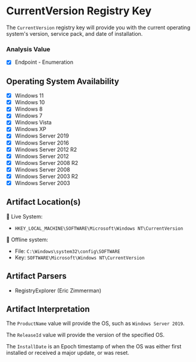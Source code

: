 # CurrentVersion Registry Key
The `CurrentVersion` registry key will provide you with the current operating system's version, service pack, and date of installation. 


### Analysis Value
 - [x] Endpoint - Enumeration

## Operating System Availability
 - [x] Windows 11
 - [x] Windows 10
 - [x] Windows 8
 - [x] Windows 7
 - [x] Windows Vista
 - [x] Windows XP
 - [x] Windows Server 2019
 - [x] Windows Server 2016
 - [x] Windows Server 2012 R2
 - [x] Windows Server 2012
 - [x] Windows Server 2008 R2
 - [x] Windows Server 2008
 - [x] Windows Server 2003 R2
 - [x] Windows Server 2003

## Artifact Location(s)
🔋 Live System:
- `HKEY_LOCAL_MACHINE\SOFTWARE\Microsoft\Windows NT\CurrentVersion`

🔌 Offline system:
- File: `C:\Windows\system32\config\SOFTWARE`
- Key: `SOFTWARE\Microsoft\Windows NT\CurrentVersion`

## Artifact Parsers
 - RegistryExplorer (Eric Zimmerman)

## Artifact Interpretation
The `ProductName` value will provide the OS, such as `Windows Server 2019`.

The `ReleaseId` value will provide the version of the specified OS. 

The `InstallDate` is an Epoch timestamp of when the OS was either first installed or received a major update, or was reset. 